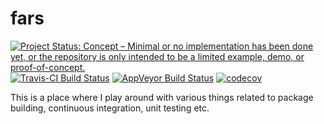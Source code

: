 # fars

[![Project Status: Concept – Minimal or no implementation has been done yet, or the repository is only intended to be a limited example, demo, or proof-of-concept.](https://www.repostatus.org/badges/latest/concept.svg)](https://www.repostatus.org/#concept)
[![Travis-CI Build Status](https://travis-ci.org/dragosmg/fars.svg?branch=master)](https://travis-ci.org/dragosmg/fars)
[![AppVeyor Build Status](https://ci.appveyor.com/api/projects/status/github/dragosmg/fars?branch=master&svg=true)](https://ci.appveyor.com/project/dragosmg/fars)
[![codecov](https://codecov.io/gh/dragosmg/fars/branch/master/graph/badge.svg)](https://codecov.io/gh/dragosmg/fars)

This is a place where I play around with various things related to package building, continuous integration, unit testing etc. 
